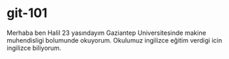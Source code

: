 # git-101
Merhaba ben Halil 23 yasındayım Gaziantep Universitesinde makine muhendisligi bolumunde okuyorum. Okulumuz ingilizce eğitim verdigi icin ingilizce biliyorum.

